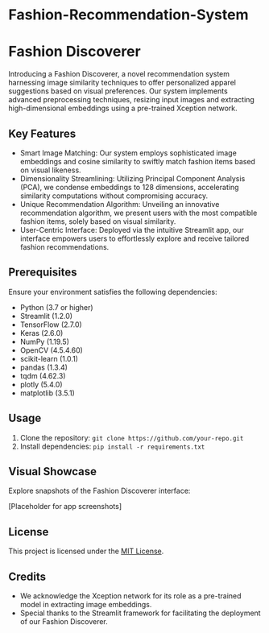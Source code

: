 # Fashion-Recommendation-System
 
# Fashion Discoverer

Introducing a Fashion Discoverer, a novel recommendation system harnessing image similarity techniques to offer personalized apparel suggestions based on visual preferences. Our system implements advanced preprocessing techniques, resizing input images and extracting high-dimensional embeddings using a pre-trained Xception network.

## Key Features

- Smart Image Matching: Our system employs sophisticated image embeddings and cosine similarity to swiftly match fashion items based on visual likeness.
- Dimensionality Streamlining: Utilizing Principal Component Analysis (PCA), we condense embeddings to 128 dimensions, accelerating similarity computations without compromising accuracy.
- Unique Recommendation Algorithm: Unveiling an innovative recommendation algorithm, we present users with the most compatible fashion items, solely based on visual similarity.
- User-Centric Interface: Deployed via the intuitive Streamlit app, our interface empowers users to effortlessly explore and receive tailored fashion recommendations.

## Prerequisites

Ensure your environment satisfies the following dependencies:

- Python (3.7 or higher)
- Streamlit (1.2.0)
- TensorFlow (2.7.0)
- Keras (2.6.0)
- NumPy (1.19.5)
- OpenCV (4.5.4.60)
- scikit-learn (1.0.1)
- pandas (1.3.4)
- tqdm (4.62.3)
- plotly (5.4.0)
- matplotlib (3.5.1)

## Usage

1. Clone the repository: `git clone https://github.com/your-repo.git`
2. Install dependencies: `pip install -r requirements.txt`

## Visual Showcase

Explore snapshots of the Fashion Discoverer interface:

[Placeholder for app screenshots]

## License

This project is licensed under the [MIT License](LICENSE).

## Credits

- We acknowledge the Xception network for its role as a pre-trained model in extracting image embeddings.
- Special thanks to the Streamlit framework for facilitating the deployment of our Fashion Discoverer.
